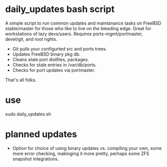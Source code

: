 # daily_updates bash script</h>

A simple script to run common updates and maintanance tasks on FreeBSD stable/master for those who like to live on the bleeding edge. Great for workstations of lazy devs/users. Requires ports-mgmt/portmaster, devel/git, and root rights.

- Git pulls your configurted src and ports trees.
- Updates FreeBSD binary pkg db.
- Cleans stale port distfiles, packages.
- Checks for stale entries in /var/db/ports.
- Checks for port updates via portmaster.

That's all folks.

# use

sudo daily_updates.sh

# planned updates

- Option for choice of using binary updates vs. compiling your own, some more error checking, makinging it more pretty, perhaps some ZFS snapshot integrations.
